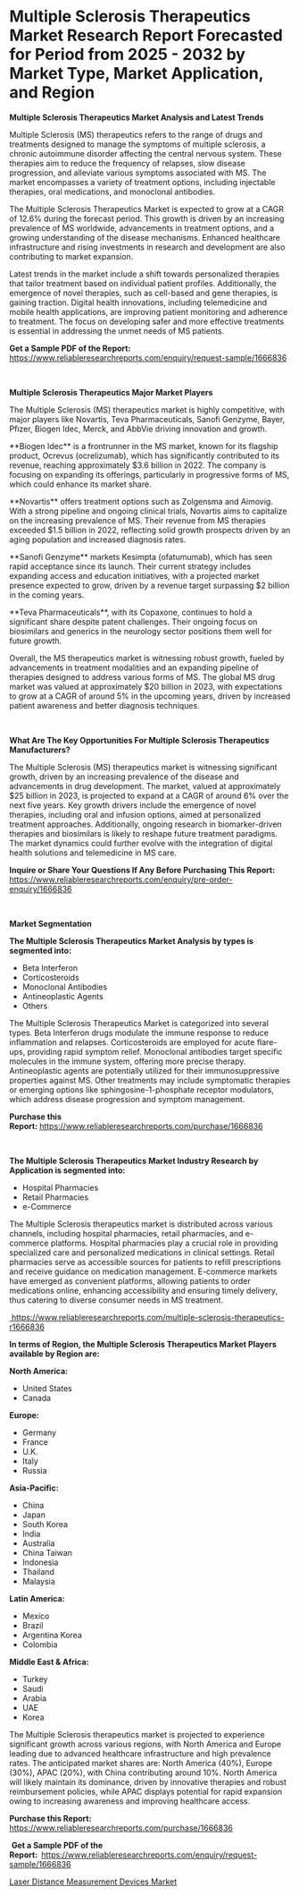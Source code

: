 <p><h1>Multiple Sclerosis Therapeutics Market Research Report Forecasted for Period from 2025 -  2032 by Market Type, Market Application, and Region</h1></p><p><strong>Multiple Sclerosis Therapeutics Market Analysis and Latest Trends</strong></p>
<p><p>Multiple Sclerosis (MS) therapeutics refers to the range of drugs and treatments designed to manage the symptoms of multiple sclerosis, a chronic autoimmune disorder affecting the central nervous system. These therapies aim to reduce the frequency of relapses, slow disease progression, and alleviate various symptoms associated with MS. The market encompasses a variety of treatment options, including injectable therapies, oral medications, and monoclonal antibodies.</p><p>The Multiple Sclerosis Therapeutics Market is expected to grow at a CAGR of 12.6% during the forecast period. This growth is driven by an increasing prevalence of MS worldwide, advancements in treatment options, and a growing understanding of the disease mechanisms. Enhanced healthcare infrastructure and rising investments in research and development are also contributing to market expansion. </p><p>Latest trends in the market include a shift towards personalized therapies that tailor treatment based on individual patient profiles. Additionally, the emergence of novel therapies, such as cell-based and gene therapies, is gaining traction. Digital health innovations, including telemedicine and mobile health applications, are improving patient monitoring and adherence to treatment. The focus on developing safer and more effective treatments is essential in addressing the unmet needs of MS patients.</p></p>
<p><strong>Get a Sample PDF of the Report:&nbsp;</strong> <a href="https://www.reliableresearchreports.com/enquiry/request-sample/1666836?utm_campaign=3269&utm_medium=2&utm_source=Github&utm_content=ia&utm_term=06032025&utm_id=multiple-sclerosis-therapeutics">https://www.reliableresearchreports.com/enquiry/request-sample/1666836</a></p>
<p>&nbsp;</p>
<p><strong>Multiple Sclerosis Therapeutics Major Market Players</strong></p>
<p><p>The Multiple Sclerosis (MS) therapeutics market is highly competitive, with major players like Novartis, Teva Pharmaceuticals, Sanofi Genzyme, Bayer, Pfizer, Biogen Idec, Merck, and AbbVie driving innovation and growth.</p><p>**Biogen Idec** is a frontrunner in the MS market, known for its flagship product, Ocrevus (ocrelizumab), which has significantly contributed to its revenue, reaching approximately $3.6 billion in 2022. The company is focusing on expanding its offerings, particularly in progressive forms of MS, which could enhance its market share.</p><p>**Novartis** offers treatment options such as Zolgensma and Aimovig. With a strong pipeline and ongoing clinical trials, Novartis aims to capitalize on the increasing prevalence of MS. Their revenue from MS therapies exceeded $1.5 billion in 2022, reflecting solid growth prospects driven by an aging population and increased diagnosis rates.</p><p>**Sanofi Genzyme** markets Kesimpta (ofatumumab), which has seen rapid acceptance since its launch. Their current strategy includes expanding access and education initiatives, with a projected market presence expected to grow, driven by a revenue target surpassing $2 billion in the coming years.</p><p>**Teva Pharmaceuticals**, with its Copaxone, continues to hold a significant share despite patent challenges. Their ongoing focus on biosimilars and generics in the neurology sector positions them well for future growth.</p><p>Overall, the MS therapeutics market is witnessing robust growth, fueled by advancements in treatment modalities and an expanding pipeline of therapies designed to address various forms of MS. The global MS drug market was valued at approximately $20 billion in 2023, with expectations to grow at a CAGR of around 5% in the upcoming years, driven by increased patient awareness and better diagnosis techniques.</p></p>
<p>&nbsp;</p>
<p><strong>What Are The Key Opportunities For Multiple Sclerosis Therapeutics Manufacturers?</strong></p>
<p><p>The Multiple Sclerosis (MS) therapeutics market is witnessing significant growth, driven by an increasing prevalence of the disease and advancements in drug development. The market, valued at approximately $25 billion in 2023, is projected to expand at a CAGR of around 6% over the next five years. Key growth drivers include the emergence of novel therapies, including oral and infusion options, aimed at personalized treatment approaches. Additionally, ongoing research in biomarker-driven therapies and biosimilars is likely to reshape future treatment paradigms. The market dynamics could further evolve with the integration of digital health solutions and telemedicine in MS care.</p></p>
<p><strong>Inquire or Share Your Questions If Any Before Purchasing This Report:</strong> <a href="https://www.reliableresearchreports.com/enquiry/pre-order-enquiry/1666836?utm_campaign=3269&utm_medium=2&utm_source=Github&utm_content=ia&utm_term=06032025&utm_id=multiple-sclerosis-therapeutics">https://www.reliableresearchreports.com/enquiry/pre-order-enquiry/1666836</a></p>
<p>&nbsp;</p>
<p><strong>Market Segmentation</strong></p>
<p><strong>The Multiple Sclerosis Therapeutics Market Analysis by types is segmented into:</strong></p>
<p><ul><li>Beta Interferon</li><li>Corticosteroids</li><li>Monoclonal Antibodies</li><li>Antineoplastic Agents</li><li>Others</li></ul></p>
<p><p>The Multiple Sclerosis Therapeutics Market is categorized into several types. Beta Interferon drugs modulate the immune response to reduce inflammation and relapses. Corticosteroids are employed for acute flare-ups, providing rapid symptom relief. Monoclonal antibodies target specific molecules in the immune system, offering more precise therapy. Antineoplastic agents are potentially utilized for their immunosuppressive properties against MS. Other treatments may include symptomatic therapies or emerging options like sphingosine-1-phosphate receptor modulators, which address disease progression and symptom management.</p></p>
<p><strong>Purchase this Report:&nbsp;</strong><a href="https://www.reliableresearchreports.com/purchase/1666836?utm_campaign=3269&utm_medium=2&utm_source=Github&utm_content=ia&utm_term=06032025&utm_id=multiple-sclerosis-therapeutics">https://www.reliableresearchreports.com/purchase/1666836</a></p>
<p>&nbsp;</p>
<p><strong>The Multiple Sclerosis Therapeutics Market Industry Research by Application is segmented into:</strong></p>
<p><ul><li>Hospital Pharmacies</li><li>Retail Pharmacies</li><li>e-Commerce</li></ul></p>
<p><p>The Multiple Sclerosis therapeutics market is distributed across various channels, including hospital pharmacies, retail pharmacies, and e-commerce platforms. Hospital pharmacies play a crucial role in providing specialized care and personalized medications in clinical settings. Retail pharmacies serve as accessible sources for patients to refill prescriptions and receive guidance on medication management. E-commerce markets have emerged as convenient platforms, allowing patients to order medications online, enhancing accessibility and ensuring timely delivery, thus catering to diverse consumer needs in MS treatment.</p></p>
<p><a href="https://www.reliableresearchreports.com/multiple-sclerosis-therapeutics-r1666836?utm_campaign=3269&utm_medium=2&utm_source=Github&utm_content=ia&utm_term=06032025&utm_id=multiple-sclerosis-therapeutics">&nbsp;https://www.reliableresearchreports.com/multiple-sclerosis-therapeutics-r1666836</a></p>
<p><strong>In terms of Region, the Multiple Sclerosis Therapeutics Market Players available by Region are:</strong></p>
<p>
    <p> <strong> North America: </strong>
        <ul>
            <li>United States</li>
            <li>Canada</li>
        </ul>
        </p> 
    <p> <strong> Europe: </strong>
        <ul>
            <li>Germany</li>
            <li>France</li>
            <li>U.K.</li>
            <li>Italy</li>
            <li>Russia</li>
        </ul>
        </p> 
    <p> <strong> Asia-Pacific: </strong>
        <ul>
            <li>China</li>
            <li>Japan</li>
            <li>South Korea</li>
            <li>India</li>
            <li>Australia</li>
            <li>China Taiwan</li>
            <li>Indonesia</li>
            <li>Thailand</li>
            <li>Malaysia</li>
        </ul>
        </p> 
    <p> <strong> Latin America: </strong>
        <ul>
            <li>Mexico</li>
            <li>Brazil</li>
            <li>Argentina Korea</li>
            <li>Colombia</li>
        </ul>
        </p> 
    <p> <strong> Middle East & Africa: </strong>
        <ul>
            <li>Turkey</li>
            <li>Saudi</li>
            <li>Arabia</li>
            <li>UAE</li>
            <li>Korea</li>
        </ul>
    </p>
    </p>
<p><p>The Multiple Sclerosis therapeutics market is projected to experience significant growth across various regions, with North America and Europe leading due to advanced healthcare infrastructure and high prevalence rates. The anticipated market shares are: North America (40%), Europe (30%), APAC (20%), with China contributing around 10%. North America will likely maintain its dominance, driven by innovative therapies and robust reimbursement policies, while APAC displays potential for rapid expansion owing to increasing awareness and improving healthcare access.</p></p>
<p><strong>Purchase this Report: </strong><a href="https://www.reliableresearchreports.com/purchase/1666836?utm_campaign=3269&utm_medium=2&utm_source=Github&utm_content=ia&utm_term=06032025&utm_id=multiple-sclerosis-therapeutics">https://www.reliableresearchreports.com/purchase/1666836</a></p>
<p>&nbsp;<strong>Get a Sample PDF of the Report:&nbsp;&nbsp;</strong><a href="https://www.reliableresearchreports.com/enquiry/request-sample/1666836?utm_campaign=3269&utm_medium=2&utm_source=Github&utm_content=ia&utm_term=06032025&utm_id=multiple-sclerosis-therapeutics">https://www.reliableresearchreports.com/enquiry/request-sample/1666836</a></p>
<p><strong></strong></p>
<p><p><a href="https://github.com/kaloyhboosh/Market-Research-Report-List-1/blob/main/laser-distance-measurement-devices-market.md?utm_campaign=3269&utm_medium=2&utm_source=Github&utm_content=ia&utm_term=06032025&utm_id=multiple-sclerosis-therapeutics">Laser Distance Measurement Devices Market</a></p></p>